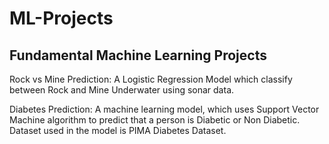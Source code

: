 # ML-Projects
## Fundamental Machine Learning Projects

Rock vs Mine Prediction:
  A Logistic Regression Model which classify between Rock and Mine Underwater using sonar data.

Diabetes Prediction:
  A machine learning model, which uses Support Vector Machine algorithm to predict that a person is Diabetic or Non Diabetic.
  Dataset used in the model is PIMA Diabetes Dataset.

